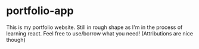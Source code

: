 # portfolio-app
 This is my portfolio website. Still in rough shape as I'm in the process of learning react. Feel free to use/borrow what you need! (Attributions are nice though)
